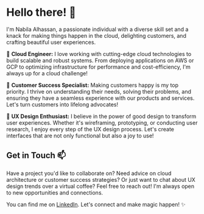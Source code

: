 # Hello there! 👋

I'm Nabila Alhassan, a passionate individual with a diverse skill set and a knack for making things happen in the cloud, delighting customers, and crafting beautiful user experiences.

🚀 **Cloud Engineer:** I love working with cutting-edge cloud technologies to build scalable and robust systems. From deploying applications on AWS or GCP to optimizing infrastructure for performance and cost-efficiency, I'm always up for a cloud challenge!

🌟 **Customer Success Specialist:** Making customers happy is my top priority. I thrive on understanding their needs, solving their problems, and ensuring they have a seamless experience with our products and services. Let's turn customers into lifelong advocates!

🎨 **UX Design Enthusiast:** I believe in the power of good design to transform user experiences. Whether it's wireframing, prototyping, or conducting user research, I enjoy every step of the UX design process. Let's create interfaces that are not only functional but also a joy to use!

## Get in Touch 📫

Have a project you'd like to collaborate on? Need advice on cloud architecture or customer success strategies? Or just want to chat about UX design trends over a virtual coffee? Feel free to reach out! I'm always open to new opportunities and connections.

You can find me on [LinkedIn](linkedin.com/in/nabila-alhassan-10417589). Let's connect and make magic happen! ✨
